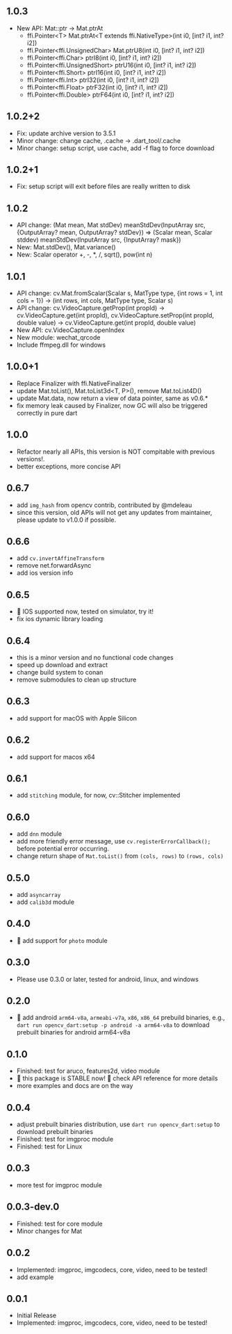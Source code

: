 ## 1.0.3

- New API: Mat::ptr -> Mat.ptrAt
  - ffi.Pointer\<T\> Mat.ptrAt\<T extends ffi.NativeType\>(int i0, [int? i1, int? i2])
  - ffi.Pointer<ffi.UnsignedChar> Mat.ptrU8(int i0, [int? i1, int? i2])
  - ffi.Pointer<ffi.Char> ptrI8(int i0, [int? i1, int? i2])
  - ffi.Pointer<ffi.UnsignedShort> ptrU16(int i0, [int? i1, int? i2])
  - ffi.Pointer<ffi.Short> ptrI16(int i0, [int? i1, int? i2])
  - ffi.Pointer<ffi.Int> ptrI32(int i0, [int? i1, int? i2])
  - ffi.Pointer<ffi.Float> ptrF32(int i0, [int? i1, int? i2])
  - ffi.Pointer<ffi.Double> ptrF64(int i0, [int? i1, int? i2])

## 1.0.2+2

- Fix: update archive version to 3.5.1
- Minor change: change cache, .cache -> .dart_tool/.cache
- Minor change: setup script, use cache, add -f flag to force download

## 1.0.2+1

- Fix: setup script will exit before files are really written to disk

## 1.0.2

- API change: (Mat mean, Mat stdDev) meanStdDev(InputArray src, {OutputArray? mean, OutputArray? stdDev}) => (Scalar mean, Scalar stddev) meanStdDev(InputArray src, {InputArray? mask})
- New: Mat.stdDev(), Mat.variance()
- New: Scalar operator +, -, *, /, sqrt(), pow(int n)

## 1.0.1

- API change: cv.Mat.fromScalar(Scalar s, MatType type, {int rows = 1, int cols = 1}) -> (int rows, int cols, MatType type, Scalar s)
- API change: cv.VideoCapture.getProp(int propId) -> cv.VideoCapture.get(int propId), cv.VideoCapture.setProp(int propId, double value) -> cv.VideoCapture.get(int propId, double value)
- New API: cv.VideoCapture.openIndex
- New module: wechat_qrcode
- Include ffmpeg.dll for windows

## 1.0.0+1

- Replace Finalizer with ffi.NativeFinalizer
- update Mat.toList(), Mat.toList3d<T, P>(), remove Mat.toList4D()
- update Mat.data, now return a view of data pointer, same as v0.6.*
- fix memory leak caused by Finalizer, now GC will also be triggered correctly in pure dart

## 1.0.0

- Refactor nearly all APIs, this version is NOT compitable with previous versions!.
- better exceptions, more concise API

## 0.6.7

- add `img_hash` from opencv contrib, contributed by @mdeleau
- since this version, old APIs will not get any updates from maintainer, please update to v1.0.0 if possible.

## 0.6.6

- add `cv.invertAffineTransform`
- remove net.forwardAsync
- add ios version info

## 0.6.5

- :tada: IOS supported now, tested on simulator, try it!
- fix ios dynamic library loading

## 0.6.4

- this is a minor version and no functional code changes
- speed up download and extract
- change build system to conan
- remove submodules to clean up structure

## 0.6.3

- add support for macOS with Apple Silicon

## 0.6.2

- add support for macos x64

## 0.6.1

- add `stitching` module, for now, cv::Stitcher implemented

## 0.6.0

- add `dnn` module
- add more friendly error message, use `cv.registerErrorCallback();` before potential error occurring.
- change return shape of `Mat.toList()` from `(cols, rows)` to `(rows, cols)`

## 0.5.0

- add `asyncarray`
- add `calib3d` module

## 0.4.0

- :rocket: add support for `photo` module

## 0.3.0

- Please use 0.3.0 or later, tested for android, linux, and windows

## 0.2.0

- :tada: add android `arm64-v8a`, `armeabi-v7a`, `x86`, `x86_64` prebuild binaries, e.g., `dart run opencv_dart:setup -p android -a arm64-v8a` to download prebuilt binaries for android arm64-v8a

## 0.1.0

- Finished: test for aruco, features2d, video module
- :tada: this package is STABLE now! :rocket: check API reference for more details
- more examples and docs are on the way

## 0.0.4

- adjust prebuilt binaries distribution, use `dart run opencv_dart:setup` to download prebuilt binaries
- Finished: test for imgproc module
- Finished: test for Linux

## 0.0.3

- more test for imgproc module

## 0.0.3-dev.0

- Finished: test for core module
- Minor changes for Mat

## 0.0.2

- Implemented: imgproc, imgcodecs, core, video, need to be tested!
- add example

## 0.0.1

- Initial Release
- Implemented: imgproc, imgcodecs, core, video, need to be tested!
